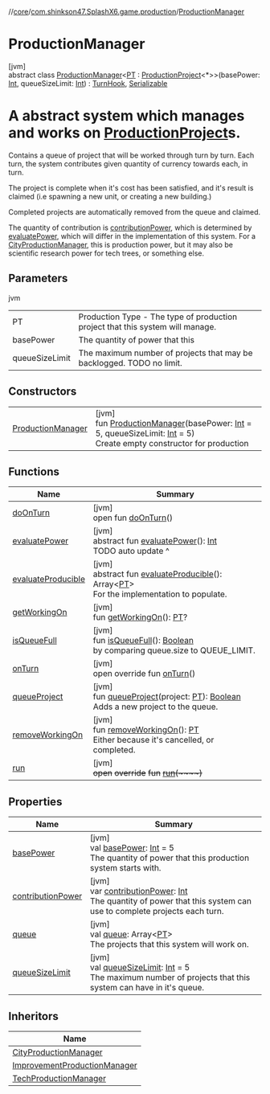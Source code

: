 //[core](../../../index.md)/[com.shinkson47.SplashX6.game.production](../index.md)/[ProductionManager](index.md)

# ProductionManager

[jvm]\
abstract class [ProductionManager](index.md)&lt;[PT](index.md) : [ProductionProject](../-production-project/index.md)&lt;*&gt;&gt;(basePower: [Int](https://kotlinlang.org/api/latest/jvm/stdlib/kotlin/-int/index.html), queueSizeLimit: [Int](https://kotlinlang.org/api/latest/jvm/stdlib/kotlin/-int/index.html)) : [TurnHook](../../com.shinkson47.SplashX6.utility/-turn-hook/index.md), [Serializable](https://docs.oracle.com/javase/8/docs/api/java/io/Serializable.html)

# A abstract system which manages and works on [ProductionProject](../-production-project/index.md)s.

Contains a queue of project that will be worked through turn by turn. Each turn, the system contributes given quantity of currency towards each, in turn.

The project is complete when it's cost has been satisfied, and it's result is claimed (i.e spawning a new unit, or creating a new building.)

Completed projects are automatically removed from the queue and claimed.

The quantity of contribution is [contributionPower](contribution-power.md), which is determined by [evaluatePower](evaluate-power.md), which will  differ in the implementation of this system. For a [CityProductionManager](../-city-production-manager/index.md), this is production power, but it may also be scientific research power for tech trees, or something else.

## Parameters

jvm

| | |
|---|---|
| PT | Production Type - The type of production project that this system will manage. |
| basePower | The quantity of power that this |
| queueSizeLimit | The maximum number of projects that may be backlogged. TODO no limit. |

## Constructors

| | |
|---|---|
| [ProductionManager](-production-manager.md) | [jvm]<br>fun [ProductionManager](-production-manager.md)(basePower: [Int](https://kotlinlang.org/api/latest/jvm/stdlib/kotlin/-int/index.html) = 5, queueSizeLimit: [Int](https://kotlinlang.org/api/latest/jvm/stdlib/kotlin/-int/index.html) = 5)<br>Create empty constructor for production |

## Functions

| Name | Summary |
|---|---|
| [doOnTurn](../../com.shinkson47.SplashX6.utility/-turn-hook/do-on-turn.md) | [jvm]<br>open fun [doOnTurn](../../com.shinkson47.SplashX6.utility/-turn-hook/do-on-turn.md)() |
| [evaluatePower](evaluate-power.md) | [jvm]<br>abstract fun [evaluatePower](evaluate-power.md)(): [Int](https://kotlinlang.org/api/latest/jvm/stdlib/kotlin/-int/index.html)<br>TODO auto update ^ |
| [evaluateProducible](evaluate-producible.md) | [jvm]<br>abstract fun [evaluateProducible](evaluate-producible.md)(): Array&lt;[PT](index.md)&gt;<br>For the implementation to populate. |
| [getWorkingOn](get-working-on.md) | [jvm]<br>fun [getWorkingOn](get-working-on.md)(): [PT](index.md)? |
| [isQueueFull](is-queue-full.md) | [jvm]<br>fun [isQueueFull](is-queue-full.md)(): [Boolean](https://kotlinlang.org/api/latest/jvm/stdlib/kotlin/-boolean/index.html)<br>by comparing queue.size to QUEUE_LIMIT. |
| [onTurn](on-turn.md) | [jvm]<br>open override fun [onTurn](on-turn.md)() |
| [queueProject](queue-project.md) | [jvm]<br>fun [queueProject](queue-project.md)(project: [PT](index.md)): [Boolean](https://kotlinlang.org/api/latest/jvm/stdlib/kotlin/-boolean/index.html)<br>Adds a new project to the queue. |
| [removeWorkingOn](remove-working-on.md) | [jvm]<br>fun [removeWorkingOn](remove-working-on.md)(): [PT](index.md)<br>Either because it's cancelled, or completed. |
| [run](../../com.shinkson47.SplashX6.utility/-turn-hook/run.md) | [jvm]<br>~~open~~ ~~override~~ ~~fun~~ [~~run~~](../../com.shinkson47.SplashX6.utility/-turn-hook/run.md)~~(~~~~)~~ |

## Properties

| Name | Summary |
|---|---|
| [basePower](base-power.md) | [jvm]<br>val [basePower](base-power.md): [Int](https://kotlinlang.org/api/latest/jvm/stdlib/kotlin/-int/index.html) = 5<br>The quantity of power that this production system starts with. |
| [contributionPower](contribution-power.md) | [jvm]<br>var [contributionPower](contribution-power.md): [Int](https://kotlinlang.org/api/latest/jvm/stdlib/kotlin/-int/index.html)<br>The quantity of power that this system can use to complete projects each turn. |
| [queue](queue.md) | [jvm]<br>val [queue](queue.md): Array&lt;[PT](index.md)&gt;<br>The projects that this system will work on. |
| [queueSizeLimit](queue-size-limit.md) | [jvm]<br>val [queueSizeLimit](queue-size-limit.md): [Int](https://kotlinlang.org/api/latest/jvm/stdlib/kotlin/-int/index.html) = 5<br>The maximum number of projects that this system can have in it's queue. |

## Inheritors

| Name |
|---|
| [CityProductionManager](../-city-production-manager/index.md) |
| [ImprovementProductionManager](../-improvement-production-manager/index.md) |
| [TechProductionManager](../-tech-production-manager/index.md) |
